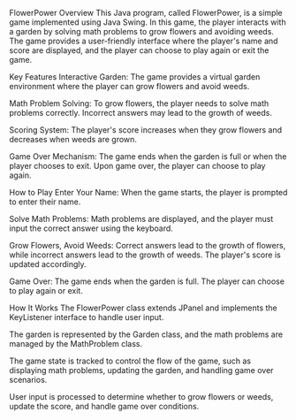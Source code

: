 FlowerPower
Overview
This Java program, called FlowerPower, is a simple game implemented using Java Swing. In this game, the player interacts with a garden by solving math problems to grow flowers and avoiding weeds. The game provides a user-friendly interface where the player's name and score are displayed, and the player can choose to play again or exit the game.

Key Features
Interactive Garden: The game provides a virtual garden environment where the player can grow flowers and avoid weeds.

Math Problem Solving: To grow flowers, the player needs to solve math problems correctly. Incorrect answers may lead to the growth of weeds.

Scoring System: The player's score increases when they grow flowers and decreases when weeds are grown.

Game Over Mechanism: The game ends when the garden is full or when the player chooses to exit. Upon game over, the player can choose to play again.

How to Play
Enter Your Name: When the game starts, the player is prompted to enter their name.

Solve Math Problems: Math problems are displayed, and the player must input the correct answer using the keyboard.

Grow Flowers, Avoid Weeds: Correct answers lead to the growth of flowers, while incorrect answers lead to the growth of weeds. The player's score is updated accordingly.

Game Over: The game ends when the garden is full. The player can choose to play again or exit.

How It Works
The FlowerPower class extends JPanel and implements the KeyListener interface to handle user input.

The garden is represented by the Garden class, and the math problems are managed by the MathProblem class.

The game state is tracked to control the flow of the game, such as displaying math problems, updating the garden, and handling game over scenarios.

User input is processed to determine whether to grow flowers or weeds, update the score, and handle game over conditions.
